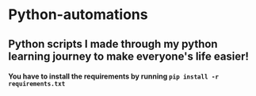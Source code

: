 # Python-automations
## Python scripts I made through my python learning journey to make everyone's life easier!
#### You have to install the requirements by running `pip install -r requirements.txt`
